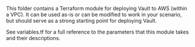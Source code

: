 
This folder contains a Terraform module for deploying Vault to AWS (within a VPC). It can be used as-is or can be modified to work in your scenario, but should serve as a strong starting point for deploying Vault.

See variables.tf for a full reference to the parameters that this module takes and their descriptions.

